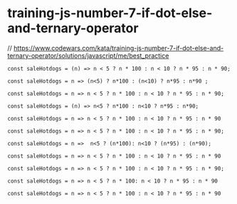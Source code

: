 # training-js-number-7-if-dot-else-and-ternary-operator
// https://www.codewars.com/kata/training-js-number-7-if-dot-else-and-ternary-operator/solutions/javascript/me/best_practice


```
const saleHotdogs = (n) => n < 5 ? n * 100 : n < 10 ? n * 95 : n * 90;
```

```
const saleHotdogs = n => (n<5) ? n*100 : (n<10) ? n*95 : n*90 ;
```

```
const saleHotdogs = n => n < 5 ? n * 100 : n < 10 ? n * 95 : n * 90;
```

```
const saleHotdogs = (n) => n<5 ? n*100 : n<10 ? n*95 : n*90;
```

```
const saleHotdogs = n => n < 5 ? n * 100 : n < 10 ? n * 95 : n * 90
```

```
const saleHotdogs = n => n < 5 ? n * 100 : n < 10 ? n * 95 : n * 90;

```

```
const saleHotdogs = n =>  n<5 ? (n*100): n<10 ? (n*95) : (n*90);
```

```
const saleHotdogs = n => n < 5 ? n * 100 : n < 10 ? n * 95 : n * 90
```

```
const saleHotdogs = n => n < 5 ? n * 100 : n < 10 ? n * 95 : n * 90;
```

```
const saleHotdogs = n => n < 5 ? n * 100: n < 10 ? n * 95 : n * 90
```

```
const saleHotdogs = n => n < 5 ? n * 100 : n < 10 ? n * 95 : n * 90
```
